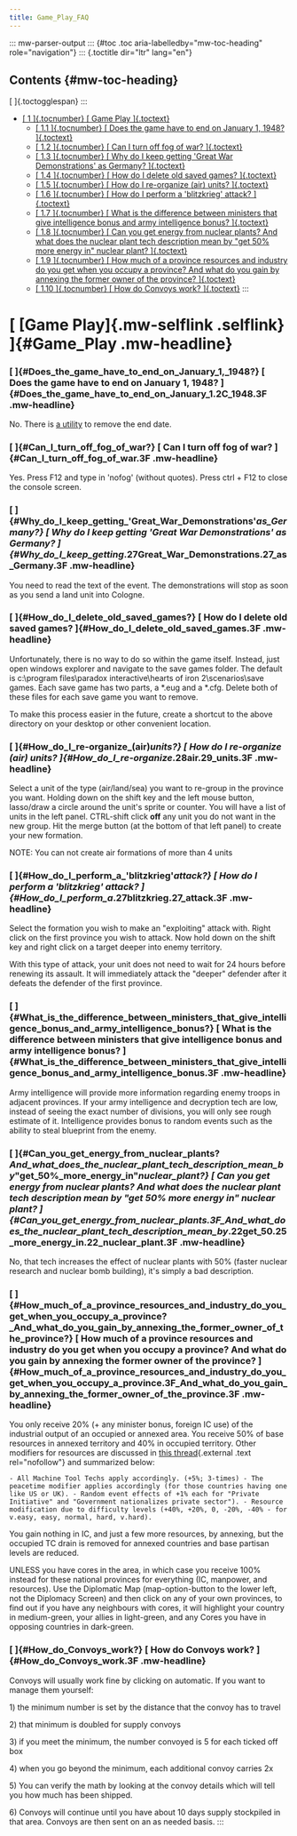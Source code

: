 ```yaml
---
title: Game_Play_FAQ
---
```

::: mw-parser-output
::: {#toc .toc aria-labelledby="mw-toc-heading" role="navigation"}
::: {.toctitle dir="ltr" lang="en"}
## Contents {#mw-toc-heading}

[ ]{.toctogglespan}
:::

-   [[ 1 ]{.tocnumber} [ Game Play ]{.toctext}](#Game_Play)
    -   [[ 1.1 ]{.tocnumber} [ Does the game have to end on January 1,
        1948?
        ]{.toctext}](#Does_the_game_have_to_end_on_January_1.2C_1948.3F)
    -   [[ 1.2 ]{.tocnumber} [ Can I turn off fog of war?
        ]{.toctext}](#Can_I_turn_off_fog_of_war.3F)
    -   [[ 1.3 ]{.tocnumber} [ Why do I keep getting \'Great War
        Demonstrations\' as Germany?
        ]{.toctext}](#Why_do_I_keep_getting_.27Great_War_Demonstrations.27_as_Germany.3F)
    -   [[ 1.4 ]{.tocnumber} [ How do I delete old saved games?
        ]{.toctext}](#How_do_I_delete_old_saved_games.3F)
    -   [[ 1.5 ]{.tocnumber} [ How do I re-organize (air) units?
        ]{.toctext}](#How_do_I_re-organize_.28air.29_units.3F)
    -   [[ 1.6 ]{.tocnumber} [ How do I perform a \'blitzkrieg\' attack?
        ]{.toctext}](#How_do_I_perform_a_.27blitzkrieg.27_attack.3F)
    -   [[ 1.7 ]{.tocnumber} [ What is the difference between ministers
        that give intelligence bonus and army intelligence bonus?
        ]{.toctext}](#What_is_the_difference_between_ministers_that_give_intelligence_bonus_and_army_intelligence_bonus.3F)
    -   [[ 1.8 ]{.tocnumber} [ Can you get energy from nuclear plants?
        And what does the nuclear plant tech description mean by \"get
        50% more energy in\" nuclear plant?
        ]{.toctext}](#Can_you_get_energy_from_nuclear_plants.3F_And_what_does_the_nuclear_plant_tech_description_mean_by_.22get_50.25_more_energy_in.22_nuclear_plant.3F)
    -   [[ 1.9 ]{.tocnumber} [ How much of a province resources and
        industry do you get when you occupy a province? And what do you
        gain by annexing the former owner of the province?
        ]{.toctext}](#How_much_of_a_province_resources_and_industry_do_you_get_when_you_occupy_a_province.3F_And_what_do_you_gain_by_annexing_the_former_owner_of_the_province.3F)
    -   [[ 1.10 ]{.tocnumber} [ How do Convoys work?
        ]{.toctext}](#How_do_Convoys_work.3F)
:::

# [ [Game Play]{.mw-selflink .selflink} ]{#Game_Play .mw-headline}

### [ ]{#Does_the_game_have_to_end_on_January_1,_1948?} [ Does the game have to end on January 1, 1948? ]{#Does_the_game_have_to_end_on_January_1.2C_1948.3F .mw-headline}

No. There is [a
utility](/wiki/Utilities#No_Time_Limit_Mod_Tool "Utilities") to remove
the end date.

### [ ]{#Can_I_turn_off_fog_of_war?} [ Can I turn off fog of war? ]{#Can_I_turn_off_fog_of_war.3F .mw-headline}

Yes. Press F12 and type in \'nofog\' (without quotes). Press ctrl + F12
to close the console screen.

### [ ]{#Why_do_I_keep_getting_'Great_War_Demonstrations'_as_Germany?} [ Why do I keep getting \'Great War Demonstrations\' as Germany? ]{#Why_do_I_keep_getting_.27Great_War_Demonstrations.27_as_Germany.3F .mw-headline}

You need to read the text of the event. The demonstrations will stop as
soon as you send a land unit into Cologne.

### [ ]{#How_do_I_delete_old_saved_games?} [ How do I delete old saved games? ]{#How_do_I_delete_old_saved_games.3F .mw-headline}

Unfortunately, there is no way to do so within the game itself. Instead,
just open windows explorer and navigate to the save games folder. The
default is c:\\program files\\paradox interactive\\hearts of iron
2\\scenarios\\save games. Each save game has two parts, a \*.eug and a
\*.cfg. Delete both of these files for each save game you want to
remove.

To make this process easier in the future, create a shortcut to the
above directory on your desktop or other convenient location.

### [ ]{#How_do_I_re-organize_(air)_units?} [ How do I re-organize (air) units? ]{#How_do_I_re-organize_.28air.29_units.3F .mw-headline}

Select a unit of the type (air/land/sea) you want to re-group in the
province you want. Holding down on the shift key and the left mouse
button, lasso/draw a circle around the unit\'s sprite or counter. You
will have a list of units in the left panel. CTRL-shift click **off**
any unit you do not want in the new group. Hit the merge button (at the
bottom of that left panel) to create your new formation.

NOTE: You can not create air formations of more than 4 units

### [ ]{#How_do_I_perform_a_'blitzkrieg'_attack?} [ How do I perform a \'blitzkrieg\' attack? ]{#How_do_I_perform_a_.27blitzkrieg.27_attack.3F .mw-headline}

Select the formation you wish to make an \"exploiting\" attack with.
Right click on the first province you wish to attack. Now hold down on
the shift key and right click on a target deeper into enemy territory.

With this type of attack, your unit does not need to wait for 24 hours
before renewing its assault. It will immediately attack the \"deeper\"
defender after it defeats the defender of the first province.

### [ ]{#What_is_the_difference_between_ministers_that_give_intelligence_bonus_and_army_intelligence_bonus?} [ What is the difference between ministers that give intelligence bonus and army intelligence bonus? ]{#What_is_the_difference_between_ministers_that_give_intelligence_bonus_and_army_intelligence_bonus.3F .mw-headline}

Army intelligence will provide more information regarding enemy troops
in adjacent provinces. If your army intelligence and decryption tech are
low, instead of seeing the exact number of divisions, you will only see
rough estimate of it. Intelligence provides bonus to random events such
as the ability to steal blueprint from the enemy.

### [ ]{#Can_you_get_energy_from_nuclear_plants?_And_what_does_the_nuclear_plant_tech_description_mean_by_\"get_50%_more_energy_in\"_nuclear_plant?} [ Can you get energy from nuclear plants? And what does the nuclear plant tech description mean by \"get 50% more energy in\" nuclear plant? ]{#Can_you_get_energy_from_nuclear_plants.3F_And_what_does_the_nuclear_plant_tech_description_mean_by_.22get_50.25_more_energy_in.22_nuclear_plant.3F .mw-headline}

No, that tech increases the effect of nuclear plants with 50% (faster
nuclear research and nuclear bomb building), it\'s simply a bad
description.

### [ ]{#How_much_of_a_province_resources_and_industry_do_you_get_when_you_occupy_a_province?_And_what_do_you_gain_by_annexing_the_former_owner_of_the_province?} [ How much of a province resources and industry do you get when you occupy a province? And what do you gain by annexing the former owner of the province? ]{#How_much_of_a_province_resources_and_industry_do_you_get_when_you_occupy_a_province.3F_And_what_do_you_gain_by_annexing_the_former_owner_of_the_province.3F .mw-headline}

You only receive 20% (+ any minister bonus, foreign IC use) of the
industrial output of an occupied or annexed area. You receive 50% of
base resources in annexed territory and 40% in occupied territory. Other
modifiers for resources are discussed in [this
thread](http://forum.paradoxplaza.com/forum/showthread.php?t=209413){.external
.text rel="nofollow"} and summarized below:

    - All Machine Tool Techs apply accordingly. (+5%; 3-times) - The peacetime modifier applies accordingly (for those countries having one like US or UK). - Random event effects of +1% each for "Private Initiative" and "Government nationalizes private sector"). - Resource modification due to difficulty levels (+40%, +20%, 0, -20%, -40% - for v.easy, easy, normal, hard, v.hard). 

You gain nothing in IC, and just a few more resources, by annexing, but
the occupied TC drain is removed for annexed countries and base partisan
levels are reduced.

UNLESS you have cores in the area, in which case you receive 100%
instead for these national provinces for everything (IC, manpower, and
resources). Use the Diplomatic Map (map-option-button to the lower left,
not the Diplomacy Screen) and then click on any of your own provinces,
to find out if you have any neighbours with cores, it will highlight
your country in medium-green, your allies in light-green, and any Cores
you have in opposing countries in dark-green.

### [ ]{#How_do_Convoys_work?} [ How do Convoys work? ]{#How_do_Convoys_work.3F .mw-headline}

Convoys will usually work fine by clicking on automatic. If you want to
manage them yourself:

1\) the minimum number is set by the distance that the convoy has to
travel

2\) that minimum is doubled for supply convoys

3\) if you meet the minimum, the number convoyed is 5 for each ticked
off box

4\) when you go beyond the minimum, each additional convoy carries 2x

5\) You can verify the math by looking at the convoy details which will
tell you how much has been shipped.

6\) Convoys will continue until you have about 10 days supply stockpiled
in that area. Convoys are then sent on an as needed basis.
:::
